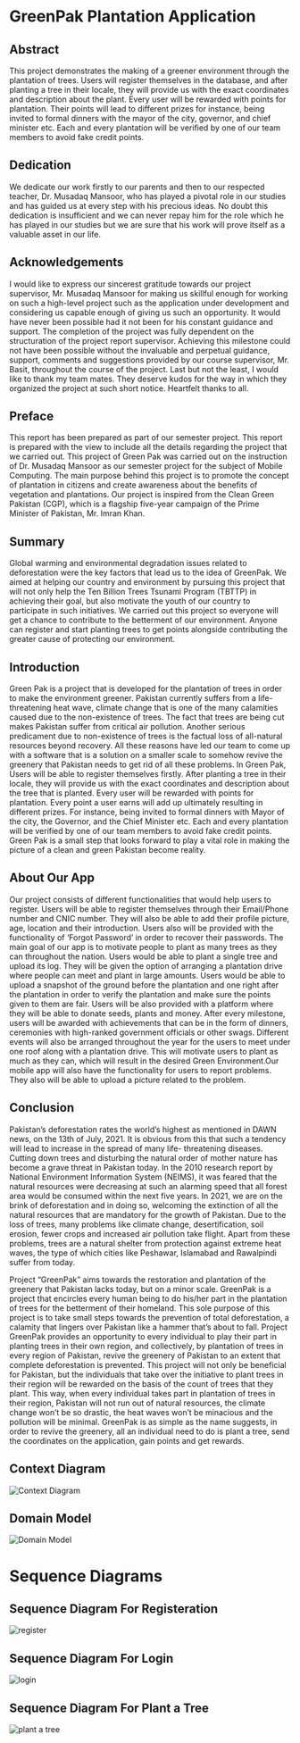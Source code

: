 # GreenPak Plantation Application

## Abstract

This project demonstrates the making of a greener environment through the plantation of trees. Users will register themselves in the database, and after planting a tree in their locale, they will provide us with the exact coordinates and description about the plant. Every user will be rewarded with points for plantation. Their points will lead to different prizes for instance, being invited to formal dinners with the mayor of the city, governor, and chief minister etc. Each and every plantation will be verified by one of our team members to avoid fake credit points.

## Dedication

We dedicate our work firstly to our parents and then to our respected teacher, Dr. Musadaq Mansoor, who has played a pivotal role in our studies and has guided us at every step with his precious ideas. No doubt this dedication is insufficient and we can never repay him for the role which he has played in our studies but we are sure that his work will prove itself as a valuable asset in our life.


## Acknowledgements

I would like to express our sincerest gratitude towards our project supervisor, Mr. Musadaq Mansoor for making us skillful enough for working on such a high-level project such as the application under development and considering us capable enough of giving us such an opportunity. It would have never been possible had it not been for his constant guidance and support.
The completion of the project was fully dependent on the structuration of the project report supervisor. Achieving this milestone could not have been possible without the invaluable and perpetual guidance, support, comments and suggestions provided by our course supervisor, Mr. Basit, throughout the course of the project.
Last but not the least, I would like to thank my team mates. They deserve kudos for the way in which they organized the project at such short notice. Heartfelt thanks to all.

## Preface

This report has been prepared as part of our semester project. This report is prepared with the view to include all the details regarding the project that we carried out. This project of Green Pak was carried out on the instruction of Dr. Musadaq Mansoor as our semester project for the subject of Mobile Computing.
The main purpose behind this project is to promote the concept of plantation in citizens and create awareness about the benefits of vegetation and plantations. Our project is inspired from the Clean Green Pakistan (CGP), which is a flagship five-year campaign of the Prime Minister of Pakistan, Mr. Imran Khan.

## Summary

Global warming and environmental degradation issues related to deforestation were the key factors that lead us to the idea of GreenPak. We aimed at helping our country and environment by pursuing this project that will not only help the Ten Billion Trees Tsunami Program (TBTTP) in achieving their goal, but also motivate the youth of our country to participate in such initiatives. We carried out this project so everyone will get a chance to contribute to the betterment of our environment. Anyone can register and start planting trees to get points alongside contributing the greater cause of protecting our environment.

## Introduction

Green Pak is a project that is developed for the plantation of trees in order to make the environment greener. Pakistan currently suffers from a life-threatening heat wave, climate change that is one of the many calamities caused due to the non-existence of trees. The fact that trees are being cut makes Pakistan suffer from critical air pollution. Another serious predicament due to non-existence of trees is the factual loss of all-natural resources beyond recovery. All these reasons have led our team to come up with a software that is a solution on a smaller scale to somehow revive the greenery that Pakistan needs to get rid of all these problems.
In Green Pak, Users will be able to register themselves firstly. After planting a tree in their locale, they will provide us with the exact coordinates and description about the tree that is planted. Every user will be rewarded with points for plantation. Every point a user earns will add up ultimately resulting in different prizes. For instance, being invited to formal dinners with Mayor of the city, the Governor, and the Chief Minister etc. Each and every plantation will be verified by one of our team members to avoid fake credit points. Green Pak is a small step that looks forward to play a vital role in making the picture of a clean and green Pakistan become reality.

## About Our App

Our project consists of different functionalities that would help users to register. Users will be able to register themselves through their Email/Phone number and CNIC number. They will also be able to add their profile picture, age, location and their introduction. Users also will be provided with the functionality of ‘Forgot Password’ in order to recover their passwords. The main goal of our app is to motivate people to plant as many trees as they can throughout the nation. Users would be able to plant a single tree and upload its log. They will be given the option of arranging a plantation drive where people can meet and plant in large amounts. Users would be able to upload a snapshot of the ground before the plantation and one right after the plantation in order to verify the plantation and make sure the points given to them are fair. Users will be also provided with a platform where they will be able to donate seeds, plants and money. After every milestone, users will be awarded with achievements that can be in the form of dinners, ceremonies with high-ranked government officials or other swags. Different events will also be arranged throughout the year for the users to meet under one roof along with a plantation drive. This will motivate users to plant as much as they can, which will result in the desired Green Environment.Our mobile app will also have the functionality for users to report problems. They also will be able to upload a picture related to the problem.


## Conclusion

Pakistan’s deforestation rates the world’s highest as mentioned in DAWN news, on the 13th of July, 2021. It is obvious from this that such a tendency will lead to increase in the spread of many life- threatening diseases. Cutting down trees and disturbing the natural order of mother nature has become a grave threat in Pakistan today. In the 2010 research report by National Environment Information System (NEIMS), it was feared that the natural resources were decreasing at such an alarming speed that all forest area would be consumed within the next five years. In 2021, we are on the brink of deforestation and in doing so, welcoming the extinction of all the natural resources that are mandatory for the growth of Pakistan. Due to the loss of trees, many problems like climate change, desertification, soil erosion, fewer crops and increased air pollution take flight. Apart from these problems, trees are a natural shelter from protection against extreme heat waves, the type of which cities like Peshawar, Islamabad and Rawalpindi suffer from today.

Project “GreenPak” aims towards the restoration and plantation of the greenery that Pakistan lacks today, but on a minor scale. GreenPak is a project that encircles every human being to do his/her part in the plantation of trees for the betterment of their homeland. This sole purpose of this project is to take small steps towards the prevention of total deforestation, a calamity that lingers over Pakistan like a hammer that’s about to fall. Project GreenPak provides an opportunity to every individual to play their part in planting trees in their own region, and collectively, by plantation of trees in every region of Pakistan, revive the greenery of Pakistan to an extent that complete deforestation is prevented. This project will not only be beneficial for Pakistan, but the individuals that take over the initiative to plant trees in their region will be rewarded on the basis of the count of trees that they plant. This way, when every individual takes part in plantation of trees in their region, Pakistan will not run out of natural resources, the climate change won’t be so drastic, the heat waves won’t be minacious and the pollution will be minimal. GreenPak is as simple as the name suggests, in order to revive the greenery, all an individual need to do is plant a tree, send the coordinates on the application, gain points and get rewards.

## Context Diagram

![Context Diagram](https://user-images.githubusercontent.com/80045035/125154680-9956f180-e174-11eb-9f4c-0866aa48d628.png)


## Domain Model

![Domain Model](https://user-images.githubusercontent.com/80045035/125154709-c6a39f80-e174-11eb-8d10-9c7fc2787258.jpg)

# Sequence Diagrams

## Sequence Diagram For Registeration

![register](https://user-images.githubusercontent.com/80045035/125154737-f5ba1100-e174-11eb-80a3-6728ad22a6a8.jpg)

## Sequence Diagram For Login

![login](https://user-images.githubusercontent.com/80045035/125154751-0ff3ef00-e175-11eb-9db9-ca54df6c1dbf.jpg)

## Sequence Diagram For Plant a Tree

![plant a tree](https://user-images.githubusercontent.com/80045035/125154763-28fca000-e175-11eb-9c59-6abcf808a808.png)

